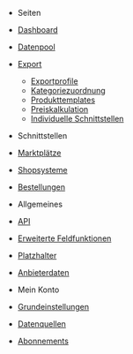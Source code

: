 <!-- docs/_sidebar.md -->

- Seiten
- [Dashboard](dashboard/)
- [Datenpool](datapool/)
- [Export](export/)
	- [Exportprofile](export/interface.md)
	- [Kategoriezuordnung](export/categories.md)
	- [Produkttemplates](export/templates.md)
	- [Preiskalkulation](export/pricecalculation.md)
	- [Individuelle Schnittstellen](export/owninterface.md)

- Schnittstellen
- [Marktplätze](interface/marketplace.md)
- [Shopsysteme](interface/shops.md)
- [Bestellungen](interface/order.md)

- Allgemeines
- [API](general/api.md)
- [Erweiterte Feldfunktionen](general/function.md)
- [Platzhalter](general/placeholder.md)
- [Anbieterdaten](general/anbieterdaten.md)

- Mein Konto
- [Grundeinstellungen](account/settings.md)
- [Datenquellen](account/datasource.md)
- [Abonnements](account/abonnements.md)
